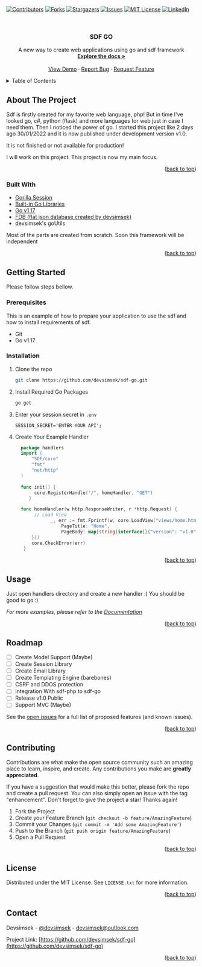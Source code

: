 <div id="top"></div>

[![Contributors][contributors-shield]][contributors-url]
[![Forks][forks-shield]][forks-url]
[![Stargazers][stars-shield]][stars-url]
[![Issues][issues-shield]][issues-url]
[![MIT License][license-shield]][license-url]
[![LinkedIn][linkedin-shield]][linkedin-url]



<!-- PROJECT LOGO -->
<br />
<div align="center">
  <a href="https://github.com/devsimsek/sdf-go">
  </a>

<h3 align="center">SDF GO</h3>

  <p align="center">
    A new way to create web applications using go and sdf framework
    <br />
    <a href="https://github.com/devsimsek/sdf-go"><strong>Explore the docs »</strong></a>
    <br />
    <br />
    <a href="https://github.com/devsimsek/sdf-go">View Demo</a>
    ·
    <a href="https://github.com/devsimsek/sdf-go/issues">Report Bug</a>
    ·
    <a href="https://github.com/devsimsek/sdf-go/issues">Request Feature</a>
  </p>
</div>



<!-- TABLE OF CONTENTS -->
<details>
  <summary>Table of Contents</summary>
  <ol>
    <li>
      <a href="#about-the-project">About The Project</a>
      <ul>
        <li><a href="#built-with">Built With</a></li>
      </ul>
    </li>
    <li>
      <a href="#getting-started">Getting Started</a>
      <ul>
        <li><a href="#prerequisites">Prerequisites</a></li>
        <li><a href="#installation">Installation</a></li>
      </ul>
    </li>
    <li><a href="#usage">Usage</a></li>
    <li><a href="#roadmap">Roadmap</a></li>
    <li><a href="#contributing">Contributing</a></li>
    <li><a href="#license">License</a></li>
    <li><a href="#contact">Contact</a></li>
  </ol>
</details>



<!-- ABOUT THE PROJECT -->

## About The Project

Sdf is firstly created for my favorite web language, php! But in time I've looked go, c#, python (flask) and more
languages for web just in case I need them. Then I noticed the power of go. I started this project like 2 days ago
30/01/2022 and it is now published under development version v1.0.

It is not finished or not available for production!

I will work on this project. This project is now my main focus.

<p align="right">(<a href="#top">back to top</a>)</p>

### Built With

* [Gorilla Session](http://gorillatoolkit.org/pkg/sessions)
* [Built-in Go Libraries](https://go.dev/)
* [Go v1.17](https://go.dev/)
* [FDB (flat json database created by devsimsek)](https://github.com/devsimsek/project-sdf-examples/blob/main/blog/app/libraries/Fdb.php)
* devsimsek's goUtils

Most of the parts are created from scratch. Soon this framework will be independent

<p align="right">(<a href="#top">back to top</a>)</p>



<!-- GETTING STARTED -->

## Getting Started

Please follow steps bellow.

### Prerequisites

This is an example of how to prepare your application to use the sdf and how to install requirements of sdf.

* Git
* Go v1.17

### Installation

1. Clone the repo
   ```sh
   git clone https://github.com/devsimsek/sdf-go.git
   ```
2. Install Required Go Packages
   ```sh
   go get
   ```
3. Enter your session secret in `.env`
   ```
   SESSION_SECRET='ENTER YOUR API';
   ```
4. Create Your Example Handler

    ```go
      package handlers
      import (
          "SDF/core"
          "fmt"
          "net/http"
      )
      
      func init() {
           core.RegisterHandle("/", homeHandler, "GET")
	     }
   
      func homeHandler(w http.ResponseWriter, r *http.Request) { 
           // Load View
		         _, err := fmt.Fprintf(w, core.LoadView("views/home.html", core.PageData{
		             PageTitle: "Home",
		             PageBody: map[string]interface{}{"version": "v1.0"},
          }))
          core.CheckError(err)
       }
    ```

<p align="right">(<a href="#top">back to top</a>)</p>



<!-- USAGE EXAMPLES -->

## Usage

Just open handlers directory and create a new handler :) You should be good to go :)

_For more examples, please refer to the [Documentation](https://gihtub.com/devsimsek/sdf-go/wiki)_

<p align="right">(<a href="#top">back to top</a>)</p>



<!-- ROADMAP -->

## Roadmap

- [ ] Create Model Support (Maybe)
- [ ] Create Session Library
- [ ] Create Email Library
- [ ] Create Templating Engine (barebones)
- [ ] CSRF and DDOS protection
- [ ] Integration With sdf-php to sdf-go
- [ ] Release v1.0 Public
- [ ] Support MVC (Maybe)

See the [open issues](https://github.com/devsimsek/sdf-go/issues) for a full list of proposed features (and known
issues).

<p align="right">(<a href="#top">back to top</a>)</p>



<!-- CONTRIBUTING -->

## Contributing

Contributions are what make the open source community such an amazing place to learn, inspire, and create. Any
contributions you make are **greatly appreciated**.

If you have a suggestion that would make this better, please fork the repo and create a pull request. You can also
simply open an issue with the tag "enhancement". Don't forget to give the project a star! Thanks again!

1. Fork the Project
2. Create your Feature Branch (`git checkout -b feature/AmazingFeature`)
3. Commit your Changes (`git commit -m 'Add some AmazingFeature'`)
4. Push to the Branch (`git push origin feature/AmazingFeature`)
5. Open a Pull Request

<p align="right">(<a href="#top">back to top</a>)</p>



<!-- LICENSE -->

## License

Distributed under the MIT License. See `LICENSE.txt` for more information.

<p align="right">(<a href="#top">back to top</a>)</p>



<!-- CONTACT -->

## Contact

Devsimsek - [@devsimsek](https://linkedin.com/in/devsimsek) - devsimsek@outlook.com

Project Link: [https://github.com/devsimsek/sdf-go](https://github.com/devsimsek/sdf-go)

<p align="right">(<a href="#top">back to top</a>)</p>




<!-- MARKDOWN LINKS & IMAGES -->

[contributors-shield]: https://img.shields.io/github/contributors/devsimsek/sdf-go.svg?style=for-the-badge

[contributors-url]: https://github.com/devsimsek/sdf-go/graphs/contributors

[forks-shield]: https://img.shields.io/github/forks/devsimsek/sdf-go.svg?style=for-the-badge

[forks-url]: https://github.com/devsimsek/sdf-go/network/members

[stars-shield]: https://img.shields.io/github/stars/devsimsek/sdf-go.svg?style=for-the-badge

[stars-url]: https://github.com/devsimsek/sdf-go/stargazers

[issues-shield]: https://img.shields.io/github/issues/devsimsek/sdf-go.svg?style=for-the-badge

[issues-url]: https://github.com/devsimsek/sdf-go/issues

[license-shield]: https://img.shields.io/github/license/devsimsek/sdf-go.svg?style=for-the-badge

[license-url]: https://github.com/devsimsek/sdf-go/blob/master/LICENSE.txt

[linkedin-shield]: https://img.shields.io/badge/-LinkedIn-black.svg?style=for-the-badge&logo=linkedin&colorB=555

[linkedin-url]: https://linkedin.com/in/devsimsek
